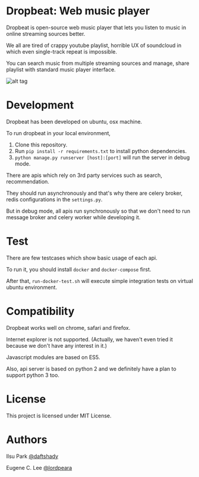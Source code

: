 Dropbeat: Web music player
==========================

Dropbeat is open-source web music player that lets you listen to music in online streaming sources better.

We all are tired of crappy youtube playlist, horrible UX of soundcloud in which even single-track repeat is impossible.

You can search music from multiple streaming sources and manage, share playlist with standard music player interface.

![alt tag](https://s3-ap-northeast-1.amazonaws.com/dropbeat-oss/dropbeat.jpg)


Development
===========

Dropbeat has been developed on ubuntu, osx machine.

To run dropbeat in your local environment,

1. Clone this repository.
2. Run `pip install -r requirements.txt` to install python dependencies.
3. `python manage.py runserver [host]:[port]` will run the server in debug mode.

There are apis which rely on 3rd party services such as search, recommendation.

They should run asynchronously and that's why there are celery broker, redis configurations in the `settings.py`.

But in debug mode, all apis run synchronously so that we don't need to run message broker and celery worker while developing it.


Test
====

There are few testcases which show basic usage of each api.

To run it, you should install `docker` and `docker-compose` first.

After that, `run-docker-test.sh` will execute simple integration tests on virtual ubuntu environment.


Compatibility
=============

Dropbeat works well on chrome, safari and firefox. 

Internet explorer is not supported. (Actually, we haven't even tried it because we don't have any interest in it.)

Javascript modules are based on ES5. 

Also, api server is based on python 2 and we definitely have a plan to support python 3 too.


License
=======

This project is licensed under MIT License.


Authors
=======

Ilsu Park [@daftshady](http://github.com/daftshady)

Eugene C. Lee [@lordpeara](http://github.com/lordpeara)
